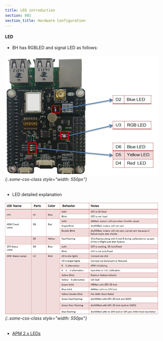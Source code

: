 ```yaml
---
title: LED introduction
section: 001
section_title: Hardware Configuration
---
```


#### **LED**
   * BH has RGBLED and signal LED as follows:

###### ![interface diagram](/documents/2015/12/13/hardware.led.md/led_position.jpg){:.some-css-class style="width: 550px"}

   * LED detailed explanation

###### ![interface diagram](/documents/2015/12/13/hardware.led.md/led_detailed_note.jpg){:.some-css-class style="width: 550px"}

   * [APM 2.x LEDs](http://copter.ardupilot.com/wiki/common-apm-board-leds/)
